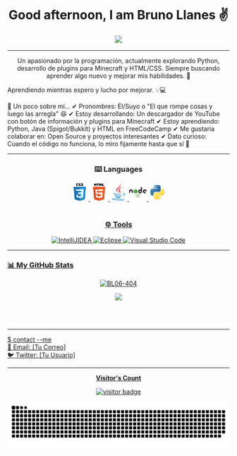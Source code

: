 <h1 align="center">Good afternoon, I am Bruno Llanes ✌️</h1>

<p align="center">
  <a href="[https://github.com/BrunoLlanes]"><img src="https://readme-typing-svg.herokuapp.com?color=%2336BCF7&center=true&vCenter=true&lines=Web+Developer;Minecraft:+Servers/Plugins+Developer;Discord:+Bot+Developer;Python+Developer"></a>
</p>
<hr width="100%" >

<p align="center">Un apasionado por la programación, actualmente explorando Python, desarrollo de plugins para Minecraft y HTML/CSS.
Siempre buscando aprender algo nuevo y mejorar mis habilidades. 🚀</p>

Aprendiendo mientras espero y lucho por mejorar. 💡💻

🦄 Un poco sobre mí...
✔ Pronombres: Él/Suyo o "El que rompe cosas y luego las arregla" 😆
✔ Estoy desarrollando: Un descargador de YouTube con botón de información y plugins para Minecraft
✔ Estoy aprendiendo: Python, Java (Spigot/Bukkit) y HTML en FreeCodeCamp
✔ Me gustaría colaborar en: Open Source y proyectos interesantes
✔ Dato curioso: Cuando el código no funciona, lo miro fijamente hasta que sí 😤


<hr width="100%" >
<h3 align="center">⌨️ Languages</h3>
<p align="center">   
<a href="https://www.w3schools.com/css/" target="_blank" rel="noreferrer"> <img src="https://raw.githubusercontent.com/devicons/devicon/master/icons/css3/css3-original-wordmark.svg" alt="css3" width="40" height="40"/> </a> <a href="https://www.w3.org/html/" target="_blank" rel="noreferrer"> <img src="https://raw.githubusercontent.com/devicons/devicon/master/icons/html5/html5-original-wordmark.svg" alt="html5" width="40" height="40"/> </a> <a href="https://www.java.com" target="_blank" rel="noreferrer"> <img src="https://raw.githubusercontent.com/devicons/devicon/master/icons/java/java-original.svg" alt="java" width="40" height="40"/> </a> <a href="https://nodejs.org" target="_blank" rel="noreferrer"> <img src="https://raw.githubusercontent.com/devicons/devicon/master/icons/nodejs/nodejs-original-wordmark.svg" alt="nodejs" width="40" height="40"/> </a> <a href="https://www.python.org" target="_blank" rel="noreferrer"> <img src="https://raw.githubusercontent.com/devicons/devicon/master/icons/python/python-original.svg" alt="python" width="40" height="40"/>
<br>
<br>
<h3 align="center">⚙️ Tools</h3>
<p align="center">  
<a href="https://www.jetbrains.com/idea/" target="_blank" rel="noreferrer"><img src="https://img.shields.io/badge/IntelliJIDEA-000000.svg?style=for-the-badge&logo=intellij-idea&logoColor=white" alt="IntelliJIDEA"> <a href="https://eclipseide.org/" target="_blank" rel="noreferrer"><img src="https://img.shields.io/badge/Eclipse-FE7A16.svg?style=for-the-badge&logo=Eclipse&logoColor=white" alt="Eclipse"> <a href="https://code.visualstudio.com/" target="_blank" rel="noreferrer"> <img src="https://img.shields.io/badge/Visual%20Studio%20Code-0078d7.svg?style=for-the-badge&logo=visual-studio-code&logoColor=white" alt="Visual Studio Code">

<hr width="100%" >

<h3>📊 My GitHub Stats</h3>
<p align="center"><img src="https://github-readme-stats.vercel.app/api/top-langs?username=BrunoLlanes&show_icons=true&theme=dark&locale=en&layout=compact" alt="BL06-404"/></p>
<p align="center" ><img src="https://github-readme-stats.vercel.app/api?username=BrunoLlanes&count_private=true&show_icons=true&&theme=chartreuse-dark&include_all_commits=true" width="400"></p> 
<br><br>

<hr width="100%" >

$ contact --me  
📧 Email: [Tu Correo]  
🐦 Twitter: [Tu Usuario]  

<hr width="100%" >

<p align="center"><b>Visitor's Count</b></p>
<p align="center"><img src="https://profile-counter.glitch.me/%7BBrunoLlanes%7D/count.svg" alt="visitor badge"/></p>

<p align="center"><img alt="github contribution grid snake animation" src="https://raw.githubusercontent.com/platane/snk/output/github-contribution-grid-snake.svg" style="visibility:visible;max-width:100%;"></p>

<!--
**BL06-404/BL06-404** is a ✨ _special_ ✨ repository because its `README.md` (this file) appears on your GitHub profile.

Here are some ideas to get you started:

- 🔭 I’m currently working on ...
- 🌱 I’m currently learning ...
- 👯 I’m looking to collaborate on ...
- 🤔 I’m looking for help with ...
- 💬 Ask me about ...
- 📫 How to reach me: ...
- 😄 Pronouns: ...
- ⚡ Fun fact: ...
-->
